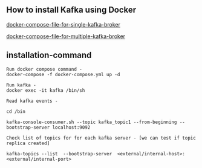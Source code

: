 ## How to install Kafka using Docker 
[docker-compose-file-for-single-kafka-broker](https://github.com/iamsurajitmishra/KAFKA-PRODUCER-CONSUMER-SERVICE/blob/master/docker-compose.yml) 

[docker-compose-file-for-multiple-kafka-broker](https://github.com/iamsurajitmishra/KAFKA-PRODUCER-CONSUMER-SERVICE/blob/master/kafka-single-multiple.yml) 
## installation-command


```
Run docker compose command -
docker-compose -f docker-compose.yml up -d

```

```
Run kafka -
docker exec -it kafka /bin/sh

```

```
Read kafka events -

cd /bin

kafka-console-consumer.sh --topic kafka_topic1 --from-beginning --bootstrap-server localhost:9092

```

```
Check list of topics for for each kafka server - [we can test if topic replica created]

kafka-topics --list  --bootstrap-server  <external/internal-host>:<external/internal-port>
```

